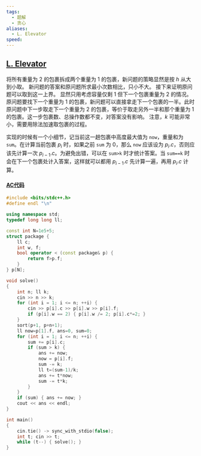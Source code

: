 ```yaml
---
tags:
  - 题解
  - 贪心
aliases:
  - L. Elevator
speed:
---
```

## [L. Elevator](https://codeforces.com/gym/104821/problem/L)

将所有重量为 $2$ 的包裹拆成两个重量为 $1$ 的包裹，新问题的策略显然是按 $h$ 从大到小取。
新问题的答案和原问题所求最小次数相比，只小不大。
接下来证明原问题可以取到这一上界。
显然只用考虑容量仅剩 $1$ 但下一个包裹重量为 $2$ 的情况。原问题要找下一个重量为 $1$ 的包裹，新问题可以直接拿走下一个包裹的一半。此时原问题中下一步取走下一个重量为 $2$ 的包裹，等价于取走另外一半和那个重量为 $1$ 的包裹。这一步包裹数、总操作数都不变，对答案没有影响。
注意，$k$ 可能非常小，需要用除法加速取包裹的过程。

实现的时候有一个小细节，记当前这一趟包裹中高度最大值为 `now`，重量和为 `sum`。在计算当前包裹 $p_i$ 时，如果之前 `sum` 为 $0$，那么 `now` 应该设为 $p_i.c$，否则应该先计算一次 $p_{i-1}.c$。为避免出错，可以在 `sum>k` 时才统计答案。当 `sum==k` 时会在下一个包裹处计入答案，这样就可以都用 $p_{i-1}.c$ 先计算一遍，再用 $p_i.c$ 计算。

#### [AC代码](https://codeforces.com/gym/104821/submission/287237515)

```cpp
#include <bits/stdc++.h>
#define endl "\n"

using namespace std;
typedef long long ll;

const int N=1e5+5;
struct package {
    ll c;
    int w, f;
    bool operator < (const package& p) {
        return f>p.f;
    }
} p[N];

void solve()
{
    int n; ll k;
    cin >> n >> k;
    for (int i = 1; i <= n; ++i) {
        cin >> p[i].c >> p[i].w >> p[i].f;
        if (p[i].w == 2) { p[i].w /= 2; p[i].c*=2; }
    }
    sort(p+1, p+n+1);
    ll now=p[1].f, ans=0, sum=0;
    for (int i = 1; i <= n; ++i) {
        sum += p[i].c;
        if (sum > k) {
            ans += now;
            now = p[i].f;
            sum -= k;
            ll t=(sum-1)/k;
            ans += t*now;
            sum -= t*k;
        }
    }
    if (sum) { ans += now; }
    cout << ans << endl;
}

int main()
{
    cin.tie() -> sync_with_stdio(false);
    int t; cin >> t;
    while (t--) { solve(); }
}
```
